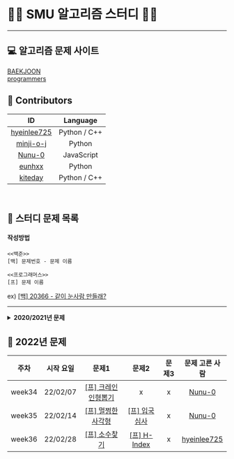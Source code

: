 # 👨‍💻 SMU 알고리즘 스터디 👩‍💻
---

## 💻 알고리즘 문제 사이트 
[BAEKJOON](https://www.acmicpc.net/)  
[programmers](https://programmers.co.kr/learn/challenges?tab=all_challenges)
<br>

## 💖 Contributors
ID|Language
:---:|:---:
[hyeinlee725](https://github.com/hyeinlee725)|Python / C++
[minji-o-j](https://github.com/minji-o-j)|Python
[Nunu-0](https://github.com/Nunu-0)|JavaScript 
[eunhxx](https://github.com/eunhxx)|Python
[kiteday](https://github.com/kiteday)|Python / C++
<br>

## 🌟 스터디 문제 목록
#### 작성방법
```
<<백준>>
[백] 문제번호 - 문제 이름

<<프로그래머스>>
[프] 문제 이름
``````
ex)
[[백] 20366 - 같이 눈사람 만들래?](https://www.acmicpc.net/problem/20366)

---
<details>
  <summary><b> 2020/2021년 문제 </b></summary>
  <div markdown="1">
  <br>
    
  주차|시작 요일|문제1|문제2|문제3|문제 고른 사람
  :---:|:---:|:---:|:---:|:---:|:---:
  week1|20/12/28|[[백] 10844 - 쉬운 계단 수](https://www.acmicpc.net/problem/10844)|[[백] 11057 - 오르막 수](https://www.acmicpc.net/problem/11057)|[[백] 16678 - 모독](https://www.acmicpc.net/problem/16678)|
  week2|21/01/04|[[백] 11047 - 동전0](https://www.acmicpc.net/problem/11047)|[[백] 7576 - 토마토](https://www.acmicpc.net/problem/7576)|[[백] 12865 - 평범한 배낭](https://www.acmicpc.net/problem/12865)|[Nunu-0](https://github.com/Nunu-0)
  week3|21/01/11|[[백] 18113 - 그르다 김가놈](https://www.acmicpc.net/problem/18113)|[[백] 20302 - 민트 초코](https://www.acmicpc.net/problem/20302)|[[백] 17951 - 흩날리는 시험지 속에서 내 평점이 느껴진거야](https://www.acmicpc.net/problem/17951)|[minji-o-j](https://github.com/minji-o-j)
  week4|21/01/18|[[백] 1012 - 유기농 배추](https://www.acmicpc.net/problem/1012)|[[백] 1697 - 숨바꼭질](https://www.acmicpc.net/problem/1697)|[[백] 1089 - 스타트링크 타워](https://www.acmicpc.net/problem/1089)|[hyeinlee725](https://github.com/hyeinlee725)
  week5|21/01/25|[[백] 11501 - 주식](https://www.acmicpc.net/problem/11501)|[[백] 19598 - 최소 회의실 개수](https://www.acmicpc.net/problem/19598)|[[백] 1756 - 피자 굽기](https://www.acmicpc.net/problem/1756)|[eunhxx](https://github.com/eunhxx)
  week6|21/02/01|[[백] 2168 - 타일 위의 대각선](https://www.acmicpc.net/problem/2168)|[[백] 5911 - 선물](https://www.acmicpc.net/problem/5911)|[[백] 9177 - 단어 섞기](https://www.acmicpc.net/problem/9177)|[Nunu-0](https://github.com/Nunu-0)
  week7|21/02/08|[[백] 2617 - 구슬 찾기](https://www.acmicpc.net/problem/2617)|[[백] 2981 - 검문](https://www.acmicpc.net/problem/2981)|[[백] 9252 - LCS 2](https://www.acmicpc.net/problem/9252)|[minji-o-j](https://github.com/minji-o-j)
  week8|21/02/15|[[백] 6588 - 골드바흐의 추측](https://www.acmicpc.net/problem/6588)|[[백] 2011 - 암호코드](https://www.acmicpc.net/problem/2011)|[[백] 17471 - 게리맨더링](https://www.acmicpc.net/problem/17471)|[hyeinlee725](https://github.com/hyeinlee725)  
  week9|21/03/01|[[백] 3190 - 뱀](https://www.acmicpc.net/problem/3190)| x | x |[Nunu-0](https://github.com/Nunu-0)
  week10|21/03/08|[[백] 15954 - 인형들](https://www.acmicpc.net/problem/15954)|x|x|[minji-o-j](https://github.com/minji-o-j)
  week11|21/03/15|[[백] 2343 - 기타 레슨](https://www.acmicpc.net/problem/2343)|x|x|[hyeinlee725](https://github.com/hyeinlee725)
  week12|21/03/22|[[백] 16953 - A → B](https://www.acmicpc.net/problem/16953)| x | x |[Nunu-0](https://github.com/Nunu-0)
  week13|21/03/29|[[백] 20922 - 겹치는 건 싫어](https://www.acmicpc.net/problem/20922)|x|x|[minji-o-j](https://github.com/minji-o-j)
  week14|21/04/05|[[백] 5567 - 결혼식](https://www.acmicpc.net/problem/5567)|x|x|[Nunu-0](https://github.com/Nunu-0)
  week15|21/05/03|[[백] 20946 - 합성인수분해](https://www.acmicpc.net/problem/20946)|x|x|[minji-o-j](https://github.com/minji-o-j)
  week16|21/05/10|[[백] 1034 - 램프](https://www.acmicpc.net/problem/1034)|x|x|[hyeinlee725](https://github.com/hyeinlee725)
  week17|21/05/17|[[백] 1241 - 머리톡톡](https://www.acmicpc.net/problem/1241)|x|x|[eunhxx](https://github.com/eunhxx)
  week18|21/05/24|[[백] 17265 - 나의 인생에는 수학과 함께](https://www.acmicpc.net/problem/17265)|x|x|[Nunu-0](https://github.com/Nunu-0)
  week19|21/06/28|[[프] 타겟 넘버](https://programmers.co.kr/learn/courses/30/lessons/43165)|[[프] 삼각 달팽이](https://programmers.co.kr/learn/courses/30/lessons/68645)|[[프] 스킬 트리](https://programmers.co.kr/learn/courses/30/lessons/49993)|[minji-o-j](https://github.com/minji-o-j)
  week20|21/07/05|[[백] 17298 - 오큰수](https://www.acmicpc.net/problem/17298)|[[백] 10589 - 마법의 체스판](https://www.acmicpc.net/problem/10589)|[[프] 위장](https://programmers.co.kr/learn/courses/30/lessons/42578)|[hyeinlee725](https://github.com/hyeinlee725)
  week21|21/07/12|[[백] 9024 - 두 수의 합](https://www.acmicpc.net/problem/9024)|[[프] 숫자 문자열과 영단어](https://programmers.co.kr/learn/courses/30/lessons/81301)|[[프] 땅따먹기](https://programmers.co.kr/learn/courses/30/lessons/12913)|[Nunu-0](https://github.com/Nunu-0)
  week22|21/07/19|[[프] 더 맵게](https://programmers.co.kr/learn/courses/30/lessons/42626)|[[프] 오픈채팅방](https://programmers.co.kr/learn/courses/30/lessons/42888)|[[프] 가사 검색](https://programmers.co.kr/learn/courses/30/lessons/60060)|[minji-o-j](https://github.com/minji-o-j)
  week23|21/07/26|[[프] 프린터](https://programmers.co.kr/learn/courses/30/lessons/42587)|[[프] 거리두기 확인하기](https://programmers.co.kr/learn/courses/30/lessons/81302)|[[백] 1922 - 네트워크 연결](https://www.acmicpc.net/problem/1922)|[hyeinlee725](https://github.com/hyeinlee725)
  week24|21/08/02|[[프] 1주차](https://programmers.co.kr/learn/courses/30/lessons/82612)|[[프] 자물쇠와 열쇠](https://programmers.co.kr/learn/courses/30/lessons/60059)|[[프] 징검다리 건너기](https://programmers.co.kr/learn/courses/30/lessons/64062)|[Nunu-0](https://github.com/Nunu-0)
  week25|21/08/09|[[프] 방금그곡](https://programmers.co.kr/learn/courses/30/lessons/17683)|[[프] 경주로 건설](https://programmers.co.kr/learn/courses/30/lessons/67259)|x|[minji-o-j](https://github.com/minji-o-j)
  week26|21/08/16|[[프] 문자열 압축](https://programmers.co.kr/learn/courses/30/lessons/60057)|[[프] 셔틀버스](https://programmers.co.kr/learn/courses/30/lessons/17678)|x|[hyeinlee725](https://github.com/hyeinlee725)
  week27|21/08/23|[[프][카카오 인턴] 보석 쇼핑](https://programmers.co.kr/learn/courses/30/lessons/67258)|[[프]스티커 모으기(2)](https://programmers.co.kr/learn/courses/30/lessons/12971)|x|[Nunu-0](https://github.com/Nunu-0)
  week28|21/08/30|[[프] 4주차](https://programmers.co.kr/learn/courses/30/lessons/84325)|[[프] 뉴스 클러스터링](https://programmers.co.kr/learn/courses/30/lessons/17677)|x|[minji-o-j](https://github.com/minji-o-j)
  week29|21/09/06|[[프] 수식 최대화](https://programmers.co.kr/learn/courses/30/lessons/67257)|x|x|[hyeinlee725](https://github.com/hyeinlee725)
  week30|21/09/13|[[프] 튜플](https://programmers.co.kr/learn/courses/30/lessons/64065)|x|x|[Nunu-0](https://github.com/Nunu-0)
  week31|21/09/20|[[백] 2차원 배열의 합](https://www.acmicpc.net/problem/2167)|[[백] 시험 감독](https://www.acmicpc.net/problem/13458)|[[백] 근손실](https://www.acmicpc.net/problem/18429)|[minji-o-j](https://github.com/minji-o-j)
  week32|21/09/27|[[프] 키패드 누르기](https://programmers.co.kr/learn/courses/30/lessons/67256)|[[백] 퇴사](https://www.acmicpc.net/problem/14501)|x|[hyeinlee725](https://github.com/hyeinlee725)
  week33|21/10/05|[[백] 집으로](https://www.acmicpc.net/problem/1069)|[[백] 다이아몬드 광산](https://www.acmicpc.net/problem/1028)|[[백] 스도쿠](https://www.acmicpc.net/problem/2580)|[kiteday](https://github.com/kiteday)
  </div>
</details>

## 📝 2022년 문제

주차|시작 요일|문제1|문제2|문제3|문제 고른 사람
:---:|:---:|:---:|:---:|:---:|:---:
week34|22/02/07|[[프] 크레인 인형뽑기 ](https://programmers.co.kr/learn/courses/30/lessons/64061)|x|x|[Nunu-0](https://github.com/Nunu-0)
week35|22/02/14|[[프] 멀쩡한 사각형](https://programmers.co.kr/learn/courses/30/lessons/62048)|[[프] 입국심사](https://programmers.co.kr/learn/courses/30/lessons/43238)|x|[Nunu-0](https://github.com/Nunu-0)
week36|22/02/28|[[프] 소수찾기](https://programmers.co.kr/learn/courses/30/lessons/42839)|[[프] H-Index](https://programmers.co.kr/learn/courses/30/lessons/42839)|x|[hyeinlee725](https://github.com/hyeinlee725)
